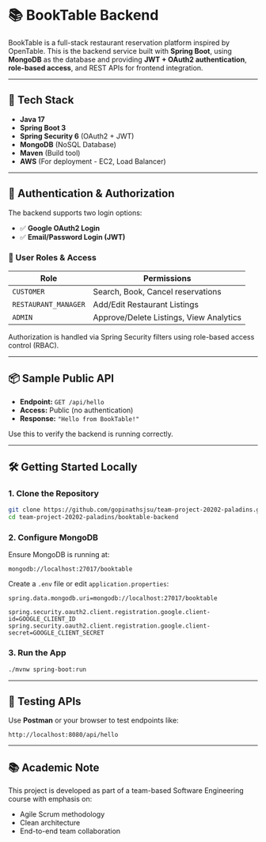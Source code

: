 # 📚 BookTable Backend

BookTable is a full-stack restaurant reservation platform inspired by OpenTable. This is the backend service built with **Spring Boot**, using **MongoDB** as the database and providing **JWT + OAuth2 authentication**, **role-based access**, and REST APIs for frontend integration.

---

## 🚀 Tech Stack

- **Java 17**
- **Spring Boot 3**
- **Spring Security 6** (OAuth2 + JWT)
- **MongoDB** (NoSQL Database)
- **Maven** (Build tool)
- **AWS** (For deployment - EC2, Load Balancer)

---

## 🔐 Authentication & Authorization

The backend supports two login options:

- ✅ **Google OAuth2 Login**
- ✅ **Email/Password Login (JWT)**

### 🧾 User Roles & Access

| Role                | Permissions |
|---------------------|-------------|
| `CUSTOMER`          | Search, Book, Cancel reservations |
| `RESTAURANT_MANAGER`| Add/Edit Restaurant Listings |
| `ADMIN`             | Approve/Delete Listings, View Analytics |

Authorization is handled via Spring Security filters using role-based access control (RBAC).

---

## 📦 Sample Public API

- **Endpoint:** `GET /api/hello`
- **Access:** Public (no authentication)
- **Response:** `"Hello from BookTable!"`

Use this to verify the backend is running correctly.

---

## 🛠️ Getting Started Locally

### 1. Clone the Repository

```bash
git clone https://github.com/gopinathsjsu/team-project-20202-paladins.git
cd team-project-20202-paladins/booktable-backend
```

### 2. Configure MongoDB

Ensure MongoDB is running at:

```
mongodb://localhost:27017/booktable
```

Create a `.env` file or edit `application.properties`:

```properties
spring.data.mongodb.uri=mongodb://localhost:27017/booktable

spring.security.oauth2.client.registration.google.client-id=GOOGLE_CLIENT_ID
spring.security.oauth2.client.registration.google.client-secret=GOOGLE_CLIENT_SECRET
```

### 3. Run the App

```bash
./mvnw spring-boot:run
```

---

## 🧪 Testing APIs

Use **Postman** or your browser to test endpoints like:

```
http://localhost:8080/api/hello
```

---

## 📚 Academic Note

This project is developed as part of a team-based Software Engineering course with emphasis on:
- Agile Scrum methodology
- Clean architecture
- End-to-end team collaboration
